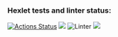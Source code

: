 ### Hexlet tests and linter status:
[![Actions Status](https://github.com/Dddarknight/python-project-lvl1/workflows/hexlet-check/badge.svg)](https://github.com/Dddarknight/python-project-lvl1/actions)
<a href="https://codeclimate.com/github/codeclimate/codeclimate/maintainability"><img src="https://api.codeclimate.com/v1/badges/a99a88d28ad37a79dbf6/maintainability" /></a>
![Linter](https://github.com/Dddarknight/python-project-lvl1/actions/workflows/linter.yml/badge.svg)
<a href="https://asciinema.org/a/Kh2DfWlUbbpyi83FZNFfvGFNI"><img
src="https://asciinema.org/a/Kh2DfWlUbbpyi83FZNFfvGFNI" /></a>                                                              
